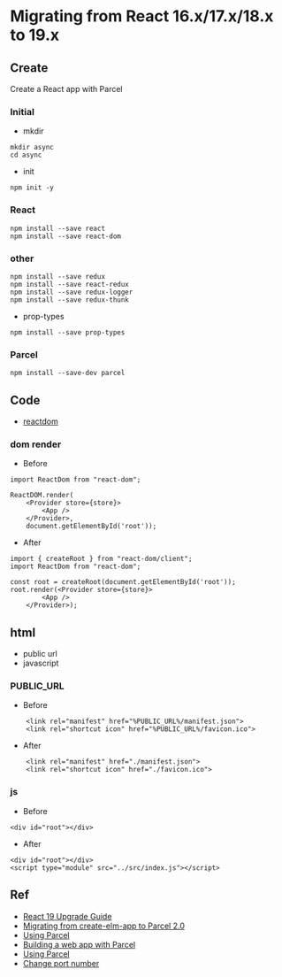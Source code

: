 Migrating from React 16.x/17.x/18.x to 19.x
====

## Create
Create a React app with Parcel

### Initial
- mkdir
```
mkdir async
cd async
```
- init
```
npm init -y
```

### React
```
npm install --save react
npm install --save react-dom
```

### other
```
npm install --save redux
npm install --save react-redux
npm install --save redux-logger
npm install --save redux-thunk
```
- prop-types
```
npm install --save prop-types
```

### Parcel
```
npm install --save-dev parcel
```


## Code
- [reactdom](https://codemod.com/registry/react-19-replace-reactdom-render)

### dom render
- Before
```
import ReactDom from "react-dom";

ReactDOM.render(
    <Provider store={store}>
        <App />
    </Provider>,
    document.getElementById('root'));
```

- After
```
import { createRoot } from "react-dom/client";
import ReactDom from "react-dom";

const root = createRoot(document.getElementById('root'));
root.render(<Provider store={store}>
        <App />
    </Provider>);
```

## html
- public url
- javascript

### PUBLIC_URL
- Before
```
    <link rel="manifest" href="%PUBLIC_URL%/manifest.json">
    <link rel="shortcut icon" href="%PUBLIC_URL%/favicon.ico">
```
- After
```
    <link rel="manifest" href="./manifest.json">
    <link rel="shortcut icon" href="./favicon.ico">
```


### js
- Before
```
<div id="root"></div>
```
- After
```
<div id="root"></div>
<script type="module" src="../src/index.js"></script>
```

## Ref
- [React 19 Upgrade Guide](https://react.dev/blog/2024/04/25/react-19-upgrade-guide)
- [Migrating from create-elm-app to Parcel 2.0](https://medium.com/@FlavioCorpa/migrating-from-create-elm-app-to-parcel-2-0-71e5f2fd0e3)
- [Using Parcel](https://parceljs.org/recipes/react)
- [Building a web app with Parcel](https://parceljs.org/getting-started/webapp)
- [Using Parcel](https://parceljs.org/recipes/react)
- [Change port number](https://parceljs.org/features/development/#dev-server)
